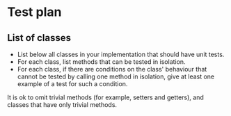 
# Test plan

## List of classes

* List below all classes in your implementation that should have unit tests.
* For each class, list methods that can be tested in isolation.
* For each class, if there are conditions on the class' behaviour that cannot
  be tested by calling one method in isolation, give at least one example of
  a test for such a condition.

It is ok to omit trivial methods (for example, setters and getters), and
classes that have only trivial methods.
